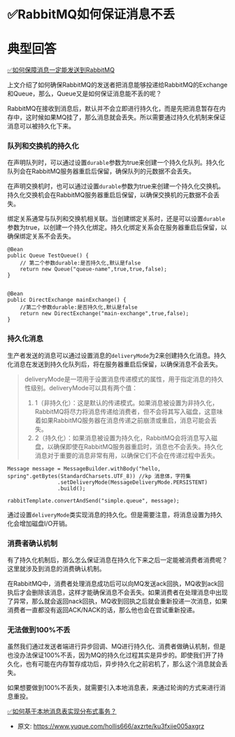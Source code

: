 # ✅RabbitMQ如何保证消息不丢
<!--page header-->

<a name="nj84D"></a>
# 典型回答

[✅如何保障消息一定能发送到RabbitMQ](https://www.yuque.com/hollis666/axzrte/inmrfqk0qyvsdgg3?view=doc_embed)

上文介绍了如何确保RabbitMQ的发送者把消息能够投递给RabbitMQ的Exchange和Queue，那么，Queue又是如何保证消息能不丢的呢？

RabbitMQ在接收到消息后，默认并不会立即进行持久化，而是先把消息暂存在内存中，这时候如果MQ挂了，那么消息就会丢失。所以需要通过持久化机制来保证消息可以被持久化下来。

<a name="feRow"></a>
### 队列和交换机的持久化


在声明队列时，可以通过设置`durable`参数为true来创建一个持久化队列。持久化队列会在RabbitMQ服务器重启后保留，确保队列的元数据不会丢失。

在声明交换机时，也可以通过设置`durable`参数为true来创建一个持久化交换机。持久化交换机会在RabbitMQ服务器重启后保留，以确保交换机的元数据不会丢失。

绑定关系通常与队列和交换机相关联。当创建绑定关系时，还是可以设置`durable`参数为true，以创建一个持久化绑定。持久化绑定关系会在服务器重启后保留，以确保绑定关系不会丢失。

```
@Bean
public Queue TestQueue() {
    // 第二个参数durable:是否持久化,默认是false
    return new Queue("queue-name",true,true,false);
}


@Bean
public DirectExchange mainExchange() {
  	//第二个参数durable:是否持久化,默认是false
    return new DirectExchange("main-exchange",true,false);
}
```


<a name="Ahjrl"></a>
### 持久化消息

生产者发送的消息可以通过设置消息的`deliveryMode`为2来创建持久化消息。持久化消息在发送到持久化队列后，将在服务器重启后保留，以确保消息不会丢失。

> deliveryMode是一项用于设置消息传递模式的属性，用于指定消息的持久性级别。deliveryMode可以具有两个值：
> 1. 1（非持久化）：这是默认的传递模式。如果消息被设置为非持久化，RabbitMQ将尽力将消息传递给消费者，但不会将其写入磁盘，这意味着如果RabbitMQ服务器在消息传递之前崩溃或重启，消息可能会丢失。
> 2. 2（持久化）：如果消息被设置为持久化，RabbitMQ会将消息写入磁盘，以确保即使在RabbitMQ服务器重启时，消息也不会丢失。持久化消息对于重要的消息非常有用，以确保它们不会在传递过程中丢失。


```
Message message = MessageBuilder.withBody("hello, spring".getBytes(StandardCharsets.UTF_8)) //kp 消息体，字符集
                .setDeliveryMode(MessageDeliveryMode.PERSISTENT) 
                .build();

rabbitTemplate.convertAndSend("simple.queue", message);
```

通过设置`deliveryMode`类实现消息的持久化。但是需要注意，将消息设置为持久化会增加磁盘I/O开销。

<a name="Eqwm5"></a>
### 消费者确认机制


有了持久化机制后，那么怎么保证消息在持久化下来之后一定能被消费者消费呢？这里就涉及到消息的消费确认机制。

在RabbitMQ中，消费者处理消息成功后可以向MQ发送ack回执，MQ收到ack回执后才会删除该消息，这样才能确保消息不会丢失。如果消费者在处理消息中出现了异常，那么就会返回nack回执，MQ收到回执之后就会重新投递一次消息，如果消费者一直都没有返回ACK/NACK的话，那么他也会在尝试重新投递。

<a name="OwBhF"></a>
### 无法做到100%不丢


虽然我们通过发送者端进行异步回调、MQ进行持久化、消费者做确认机制，但是也没办法保证100%不丢，因为MQ的持久化过程其实是异步的。即使我们开了持久化，也有可能在内存暂存成功后，异步持久化之前宕机了，那么这个消息就会丢失。

如果想要做到100%不丢失，就需要引入本地消息表，来通过轮询的方式来进行消息重投。

[✅如何基于本地消息表实现分布式事务？](https://www.yuque.com/hollis666/axzrte/xm675quxo1bc5qm8?view=doc_embed)


<!--page footer-->
- 原文: <https://www.yuque.com/hollis666/axzrte/ku3fxiie005axgrz>